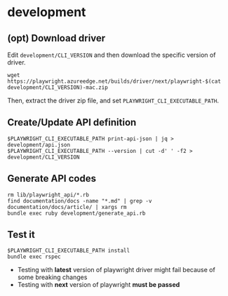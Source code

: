 # development

## (opt) Download driver

Edit `development/CLI_VERSION` and then download the specific version of driver.

```
wget https://playwright.azureedge.net/builds/driver/next/playwright-$(cat development/CLI_VERSION)-mac.zip
```

Then, extract the driver zip file, and set `PLAYWRIGHT_CLI_EXECUTABLE_PATH`.


## Create/Update API definition

```
$PLAYWRIGHT_CLI_EXECUTABLE_PATH print-api-json | jq > development/api.json
$PLAYWRIGHT_CLI_EXECUTABLE_PATH --version | cut -d' ' -f2 > development/CLI_VERSION
```

## Generate API codes

```
rm lib/playwright_api/*.rb
find documentation/docs -name "*.md" | grep -v documentation/docs/article/ | xargs rm
bundle exec ruby development/generate_api.rb
```

## Test it

```
$PLAYWRIGHT_CLI_EXECUTABLE_PATH install
bundle exec rspec
```

* Testing with **latest** version of playwright driver might fail because of some breaking changes
* Testing with **next** version of playwright **must be passed**
